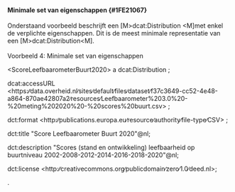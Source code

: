 #### Minimale set van eigenschappen {#1FE21067}
Onderstaand voorbeeld beschrijft een [M&gt;dcat:Distribution &lt;M]met enkel de verplichte eigenschappen. Dit is de meest minimale representatie van een [M&gt;dcat:Distribution&lt;M].
<br/>
<br/>
Voorbeeld 4: Minimale set van eigenschappen
<aside class='example'><p id='5257B1E5'>&lt;ScoreLeefbaarometerBuurt2020&gt; a dcat:Distribution ;<p id='09507E41'>    dcat:accessURL &lt;https:∕∕data.overheid.nl∕sites∕default∕files∕dataset∕f37c3649-cc52-4e48-a864-870ae42807a2∕resources∕Leefbaarometer%203.0%20-%20meting%202020%20-%20scores%20buurt.csv&gt; ;<p id='700831D7'>    dct:format &lt;http:∕∕publications.europa.eu∕resource∕authority∕file-type∕CSV&gt; ;<p id='056D0816'>    dct:title "Score Leefbaarometer Buurt 2020"@nl;<p id='42DBD496'>    dct:description "Scores (stand en ontwikkeling) leefbaarheid op buurtniveau 2002-2008-2012-2014-2016-2018-2020"@nl;<p id='067758DC'>    dct:license &lt;http:∕∕creativecommons.org∕publicdomain∕zero∕1.0∕deed.nl&gt;;<p id='01F0E188'>.</aside>

